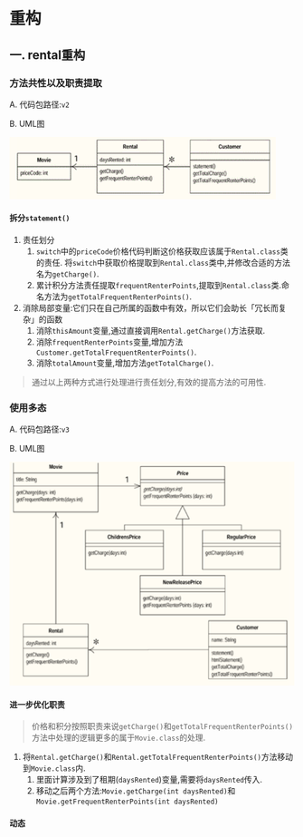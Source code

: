 # 重构
## 一. rental重构
### 方法共性以及职责提取

A. 代码包路径:`v2`

B. UML图

![img.png](src/main/resources/img/img_1.png)

#### 拆分`statement()`
1. 责任划分
   1. `switch`中的`priceCode`价格代码判断这价格获取应该属于`Rental.class`类的责任.
       将`switch`中获取价格提取到`Rental.class`类中,并修改合适的方法名为`getCharge()`.
   2. 累计积分方法责任提取`frequentRenterPoints`,提取到`Rental.class`类.命名方法为`getTotalFrequentRenterPoints()`.
2. 消除局部变量:它们只在自己所属的函数中有效，所以它们会助长「冗长而复杂」的函数
   1. 消除`thisAmount`变量,通过直接调用`Rental.getCharge()`方法获取.
   2. 消除`frequentRenterPoints`变量,增加方法`Customer.getTotalFrequentRenterPoints()`.
   3. 消除`totalAmount`变量,增加方法`getTotalCharge()`.
> 通过以上两种方式进行处理进行责任划分,有效的提高方法的可用性.
### 使用多态

A. 代码包路径:`v3`

B. UML图

![img.png](src/main/resources/img/img.png)

#### 进一步优化职责
> 价格和积分按照职责来说`getCharge()`和`getTotalFrequentRenterPoints()`方法中处理的逻辑更多的属于`Movie.class`的处理.
1. 将`Rental.getCharge()`和`Rental.getTotalFrequentRenterPoints()`方法移动到`Movie.class`内.
   1. 里面计算涉及到了租期(`daysRented`)变量,需要将`daysRented`传入.
   2. 移动之后两个方法:`Movie.getCharge(int daysRented)`和`Movie.getFrequentRenterPoints(int daysRented)`
#### 动态
